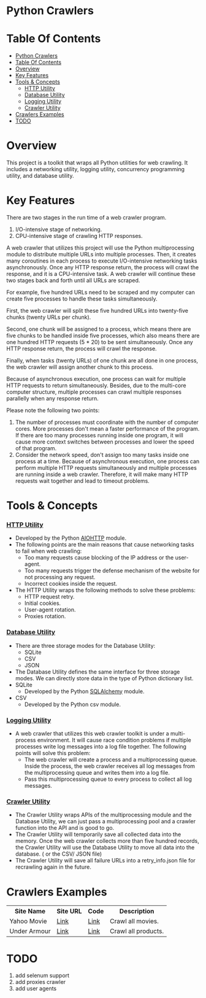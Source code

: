 # Python Crawlers

# Table Of Contents
- [Python Crawlers](#python-crawlers)
- [Table Of Contents](#table-of-contents)
- [Overview](#overview)
- [Key Features](#key-features)
- [Tools & Concepts](#tools--concepts)
    - [HTTP Utility](#http-utility)
    - [Database Utility](#database-utility)
    - [Logging Utility](#logging-utility)
    - [Crawler Utility](#crawler-utility)
- [Crawlers Examples](#crawlers-examples)
- [TODO](#todo)

# Overview
This project is a toolkit that wraps all Python utilities for web crawling. It includes a networking utility, logging utility, concurrency programming utility, and database utility.

# Key Features
There are two stages in the run time of a web crawler program.
1. I/O-intensive stage of networking.
2. CPU-intensive stage of crawling HTTP responses.

A web crawler that utilizes this project will use the Python multiprocessing module to distribute multiple URLs into multiple processes. Then, it creates many coroutines in each process to execute I/O-intensive networking tasks asynchronously. Once any HTTP response return, the process will crawl the response, and it is a CPU-intensive task. A web crawler will continue these two stages back and forth until all URLs are scraped.

For example, five hundred URLs need to be scraped and my computer can create five processes to handle these tasks simultaneously. 

First, the web crawler will split these five hundred URLs into twenty-five chunks (twenty URLs per chunk). 

Second, one chunk will be assigned to a process, which means there are five chunks to be handled inside five processes, which also means there are one hundred HTTP requests (5 * 20) to be sent simultaneously. Once any HTTP response return, the process will crawl the response. 

Finally, when tasks (twenty URLs) of one chunk are all done in one process, the web crawler will assign another chunk to this process.

Because of asynchronous execution, one process can wait for multiple HTTP requests to return simultaneously. Besides, due to the multi-core computer structure, multiple processes can crawl multiple responses parallelly when any response return.   

Please note the following two points:
1. The number of processes must coordinate with the number of computer cores. More processes don't mean a faster performance of the program. If there are too many processes running inside one program, it will cause more context switches between processes and lower the speed of that program.
2. Consider the network speed, don't assign too many tasks inside one process at a time. Because of asynchronous execution, one process can perform multiple HTTP requests simultaneously and multiple processes are running inside a web crawler. Therefore, it will make many HTTP requests wait together and lead to timeout problems.

# Tools & Concepts
### [HTTP Utility](https://github.com/Jerry0420/python-crawlers/blob/main/utils/http_utils.py) 
* Developed by the Python [AIOHTTP](https://github.com/aio-libs/aiohttp) module.
* The following points are the main reasons that cause networking tasks to fail when web crawling:
  * Too many requests cause blocking of the IP address or the user-agent.
  * Too many requests trigger the defense mechanism of the website for not processing any request.
  * Incorrect cookies inside the request.
* The HTTP Utility wraps the following methods to solve these problems:
  * HTTP request retry.
  * Initial cookies.
  * User-agent rotation.
  * Proxies rotation.

### [Database Utility](https://github.com/Jerry0420/python-crawlers/blob/main/utils/database_utils.py) 
* There are three storage modes for the Database Utility:
   * SQLite
   * CSV
   * JSON
* The Database Utility defines the same interface for three storage modes. We can directly store data in the type of Python dictionary list. 
* SQLite
    * Developed by the Python [SQLAlchemy](https://github.com/sqlalchemy/sqlalchemy) module.
* CSV
    * Developed by the Python csv module.

### [Logging Utility](https://github.com/Jerry0420/python-crawlers/blob/main/utils/logger_util.py)
* A web crawler that utilizes this web crawler toolkit is under a multi-process environment. It will cause race condition problems if multiple processes write log messages into a log file together. The following points will solve this problem:
  * The web crawler will create a process and a multiprocessing queue. Inside the process, the web crawler receives all log messages from the multiprocessing queue and writes them into a log file.
  * Pass this multiprocessing queue to every process to collect all log messages.

### [Crawler Utility](https://github.com/Jerry0420/python-crawlers/blob/main/utils/crawler_util.py)
* The Crawler Utility wraps APIs of the multiprocessing module and the Database Utility, we can just pass a multiprocessing pool and a crawler function into the API and is good to go.
* The Crawler Utility will temporarily save all collected data into the memory. Once the web crawler collects more than five hundred records, the Crawler Utility will use the Database Utility to move all data into the database. ( or the CSV/ JSON file)
* The Crawler Utility will save all failure URLs into a retry_info.json file for recrawling again in the future.

# Crawlers Examples
<table>
  <tr>
    <th>Site Name</th>
    <th>Site URL</th>
    <th>Code</th>
    <th>Description</th>
  </tr>
  <tr>
    <td>Yahoo Movie</td>
    <td><a href="https://movies.yahoo.com.tw/index.html">Link</a></td>
    <td><a href="https://github.com/Jerry0420/python-crawlers/tree/main/crawlers/yahoo_movie">Link</a></td>
    <td>Crawl all movies.</td>
  </tr>
  <tr>
    <td>Under Armour</td>
    <td><a href="https://www.underarmour.tw">Link</a></td>
    <td><a href="https://github.com/Jerry0420/python-crawlers/tree/main/crawlers/underarmour">Link</a></td>
    <td>Crawl all products.</td>
  </tr>
</table>

# TODO
1. add selenum support
2. add proxies crawler
3. add user agents